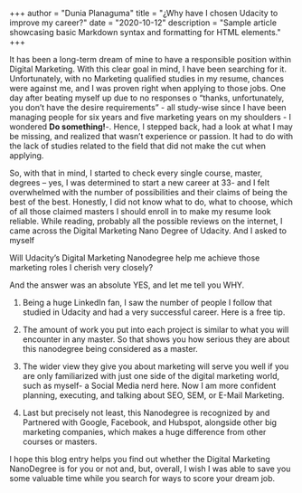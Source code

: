 +++
author = "Dunia Planaguma"
title = "¿Why have I chosen Udacity to improve my career?"
date = "2020-10-12"
description = "Sample article showcasing basic Markdown syntax and formatting for HTML elements."
+++

It has been a long-term dream of mine to have a responsible position within Digital Marketing. With this clear goal in mind, I have been searching for it. Unfortunately, with no Marketing qualified studies in my resume, chances were against me, and I was proven right when applying to those jobs. One day after beating myself up due to no responses o “thanks, unfortunately, you don’t have the desire requirements” - all study-wise since I have been managing people for six years and five marketing years on my shoulders - I wondered **Do something!**-. Hence, I stepped back, had a look at what I may be missing, and realized that wasn’t experience or passion. It had to do with the lack of studies related to the field that did not make the cut when applying.

So, with that in mind, I started to check every single course, master, degrees – yes, I was determined to start a new career at 33- and I felt overwhelmed with the number of possibilities and their claims of being the best of the best. Honestly, I did not know what to do, what to choose, which of all those claimed masters I should enroll in to make my resume look reliable. While reading, probably all the possible reviews on the internet, I came across the Digital Marketing Nano Degree of Udacity. And I asked to myself

Will Udacity’s Digital Marketing Nanodegree help me achieve those marketing roles I cherish very closely?

And the answer was an absolute YES, and let me tell you WHY.

1. Being a huge LinkedIn fan, I saw the number of people I follow that studied in Udacity and had a very successful career. Here is a free tip.

2. The amount of work you put into each project is similar to what you will encounter in any master. So that shows you how serious they are about this nanodegree being considered as a master.

3. The wider view they give you about marketing will serve you well if you are only familiarized with just one side of the digital marketing world, such as myself- a Social Media nerd here. Now I am more confident planning, executing, and talking about SEO, SEM, or E-Mail Marketing.

4. Last but precisely not least, this Nanodegree is recognized by and Partnered with Google, Facebook, and Hubspot, alongside other big marketing companies, which makes a huge difference from other courses or masters.

I hope this blog entry helps you find out whether the Digital Marketing NanoDegree is for you or not and, but, overall, I wish I was able to save you some valuable time while you search for ways to score your dream job.
